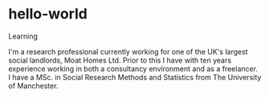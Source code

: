 # hello-world
Learning

I'm a research professional currently working for one of the UK's largest social landlords, Moat Homes Ltd. Prior to this I have with ten years experience working in both a consultancy environment and as a freelancer. I have a MSc. in Social Research Methods and Statistics from The University of Manchester.
